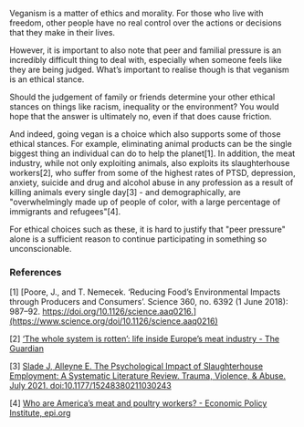 Veganism is a matter of ethics and morality. For those who live with freedom, other people have no real control over the actions or decisions that they make in their lives.

However, it is important to also note that peer and familial pressure is an incredibly difficult thing to deal with, especially when someone feels like they are being judged. What’s important to realise though is that veganism is an ethical stance.

Should the judgement of family or friends determine your other ethical stances on things like racism, inequality or the environment? You would hope that the answer is ultimately no, even if that does cause friction. 

And indeed, going vegan is a choice which also supports some of those ethical stances. For example, eliminating animal products can be the single biggest thing an individual can do to help the planet[1]. In addition, the meat industry, while not only exploiting animals, also exploits its slaughterhouse workers[2], who suffer from some of the highest rates of PTSD, depression, anxiety, suicide and drug and alcohol abuse in any profession as a result of killing animals every single day[3] - and demographically, are "overwhelmingly made up of people of color, with a large percentage of immigrants and refugees"[4].

For ethical choices such as these, it is hard to justify that "peer pressure" alone is a sufficient reason to continue participating in something so unconscionable.

### References

[1] [Poore, J., and T. Nemecek. ‘Reducing Food’s Environmental Impacts through Producers and Consumers’. Science 360, no. 6392 (1 June 2018): 987–92. https://doi.org/10.1126/science.aaq0216.](https://www.science.org/doi/10.1126/science.aaq0216)

[2] [‘The whole system is rotten’: life inside Europe’s meat industry - The Guardian](https://www.theguardian.com/environment/2021/sep/28/the-whole-system-is-rotten-life-inside-europes-meat-industry)

[3] [Slade J, Alleyne E. The Psychological Impact of Slaughterhouse Employment: A Systematic Literature Review. Trauma, Violence, & Abuse. July 2021. doi:10.1177/15248380211030243](https://journals.sagepub.com/doi/full/10.1177/15248380211030243)

[4] [Who are America’s meat and poultry workers? - Economic Policy Institute, epi.org](https://www.epi.org/blog/meat-and-poultry-worker-demographics/)


